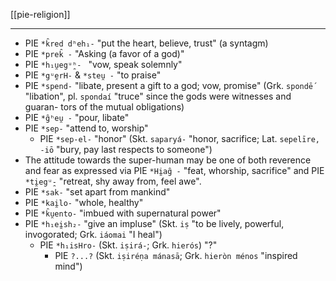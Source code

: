 [[pie-religion]]

---

- PIE `*k̑red dʰeh₁-` "put the heart, believe, trust" (a syntagm)
- PIE `*prek̑ -` "Asking (a favor of a god)"
- PIE `*h₁u̯egᵘ̯ʰ- ` "vow, speak solemnly"
-  PIE `*gᵘ̯erH-` & `*steu̯ -` "to praise"
- PIE `*spend-` "libate, present a gift to a god; vow, promise" (Grk. `spondḗ` "libation", pl. `spondaí` "truce" since the gods were witnesses and guaran- tors of the mutual obligations)
- PIE `*g̑ʰeu̯ -` "pour, libate"
- PIE `*sep-` "attend to, worship"
	- PIE `*sep-el-` "honor" (Skt. `saparyá-` "honor, sacrifice; Lat. `sepelīre, -iō` "bury, pay last respects to someone")
- The attitude towards the super-human may be one of both reverence and fear as expressed via PIE `*Hi̯ag̑ -` "feat, whorship, sacrifice" and PIE `*ti̯egᵘ̯-` "retreat, shy away from, feel awe".
- PIE `*sak-` "set apart from mankind"
- PIE `*kai̯lo-` "whole, healthy"
- PIE `*k̑u̯ento-` "imbued with supernatural power"
- PIE `*h₁ei̯sh₂-` "give an impluse" (Skt. `iṣ` "to be lively, powerful, invogorated; Grk. `iáomai` "I heal")
	- PIE `*h₁isHro-` (Skt. `iṣirá-`; Grk. `hierós`) "?"
		- PIE `?...?` (Skt. `iṣiréṇa mánasā`; Grk. `hieròn ménos` "inspired mind")